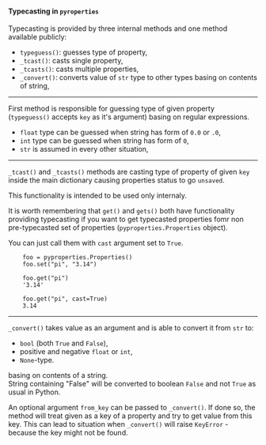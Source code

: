 #### Typecasting in ```pyroperties```


Typecasting is provided by three internal methods and one method available publicly:  


*   ```typeguess()```: guesses type of property,
*   ```_tcast()```: casts single property,
*   ```_tcasts()```: casts multiple properties,
*   ```_convert()```: converts value of ```str``` type to other types basing on contents of string,


----


First method is responsible for guessing type of given property (```typeguess()``` accepts ```key``` as it's argument) 
basing on regular expressions. 


*   ```float``` type can be guessed when string has form of ```0.0``` or ```.0```,
*   ```int``` type can be guessed when string has form of ```0```,
*   ```str``` is assumed in every other situation,


----


```_tcast()``` and ```_tcasts()``` methods are casting type of property of given ```key``` inside the main dictionary causing properties status to go ```unsaved```.


This functionality is intended to be used only internaly.


It is worth remembering that  ```get()``` and ```gets()``` both have functionality providing typecasting if you want to get typecasted 
properties fomr non pre-typecasted set of properties (```pyproperties.Properties``` object). 

You can just call them with ```cast``` argument set to ```True```.  


        foo = pyproperties.Properties()
        foo.set("pi", "3.14")

        foo.get("pi")
        '3.14'

        foo.get("pi", cast=True)
        3.14


----


```_convert()``` takes value as an argument and is able to convert it from ```str``` to: 

*   ```bool``` (both ```True``` and ```False```), 
*   positive and negative ```float``` or ```int```,
*   ```None```-type.

basing on contents of a string.  
String containing "False" will be converted to boolean ```False``` and not ```True``` as usual in Python.  

An optional argument ```from_key``` can be passed to ```_convert()```. If done so, the method will treat given as a key of a property and 
try to get value from this key. This can lead to situation when ```_convert()``` will raise ```KeyError``` - because the key might not be found.
